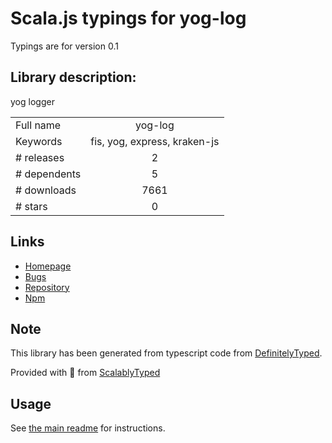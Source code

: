 
# Scala.js typings for yog-log

Typings are for version 0.1

## Library description:
yog logger

|                    |                 |
| ------------------ | :-------------: |
| Full name          | yog-log |
| Keywords           | fis, yog, express, kraken-js |
| # releases         | 2 |
| # dependents       | 5 |
| # downloads        | 7661 |
| # stars            | 0 |

## Links
- [Homepage](https://github.com/fex-team/yog-log)
- [Bugs](https://github.com/fex-team/yog-log/issues)
- [Repository](https://github.com/fex-team/yog-log)
- [Npm](https://www.npmjs.com/package/yog-log)
    


## Note
This library has been generated from typescript code from [DefinitelyTyped](https://definitelytyped.org).

Provided with :purple_heart: from [ScalablyTyped](https://github.com/oyvindberg/ScalablyTyped)

## Usage
See [the main readme](../../readme.md) for instructions.


